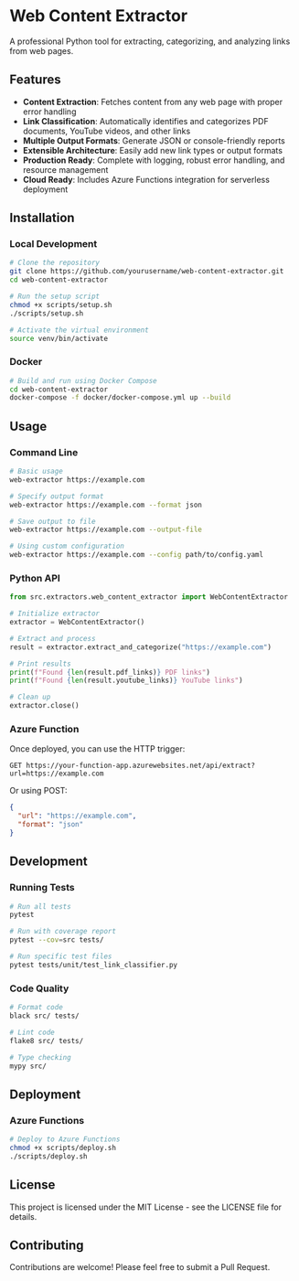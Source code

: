 # Web Content Extractor

A professional Python tool for extracting, categorizing, and analyzing links from web pages.

## Features

- **Content Extraction**: Fetches content from any web page with proper error handling
- **Link Classification**: Automatically identifies and categorizes PDF documents, YouTube videos, and other links
- **Multiple Output Formats**: Generate JSON or console-friendly reports
- **Extensible Architecture**: Easily add new link types or output formats
- **Production Ready**: Complete with logging, robust error handling, and resource management
- **Cloud Ready**: Includes Azure Functions integration for serverless deployment

## Installation

### Local Development

```bash
# Clone the repository
git clone https://github.com/yourusername/web-content-extractor.git
cd web-content-extractor

# Run the setup script
chmod +x scripts/setup.sh
./scripts/setup.sh

# Activate the virtual environment
source venv/bin/activate
```

### Docker

```bash
# Build and run using Docker Compose
cd web-content-extractor
docker-compose -f docker/docker-compose.yml up --build
```

## Usage

### Command Line

```bash
# Basic usage
web-extractor https://example.com

# Specify output format
web-extractor https://example.com --format json

# Save output to file
web-extractor https://example.com --output-file

# Using custom configuration
web-extractor https://example.com --config path/to/config.yaml
```

### Python API

```python
from src.extractors.web_content_extractor import WebContentExtractor

# Initialize extractor
extractor = WebContentExtractor()

# Extract and process
result = extractor.extract_and_categorize("https://example.com")

# Print results
print(f"Found {len(result.pdf_links)} PDF links")
print(f"Found {len(result.youtube_links)} YouTube links")

# Clean up
extractor.close()
```

### Azure Function

Once deployed, you can use the HTTP trigger:

```
GET https://your-function-app.azurewebsites.net/api/extract?url=https://example.com
```

Or using POST:

```json
{
  "url": "https://example.com",
  "format": "json"
}
```

## Development

### Running Tests

```bash
# Run all tests
pytest

# Run with coverage report
pytest --cov=src tests/

# Run specific test files
pytest tests/unit/test_link_classifier.py
```

### Code Quality

```bash
# Format code
black src/ tests/

# Lint code
flake8 src/ tests/

# Type checking
mypy src/
```

## Deployment

### Azure Functions

```bash
# Deploy to Azure Functions
chmod +x scripts/deploy.sh
./scripts/deploy.sh
```

## License

This project is licensed under the MIT License - see the LICENSE file for details.

## Contributing

Contributions are welcome! Please feel free to submit a Pull Request.
